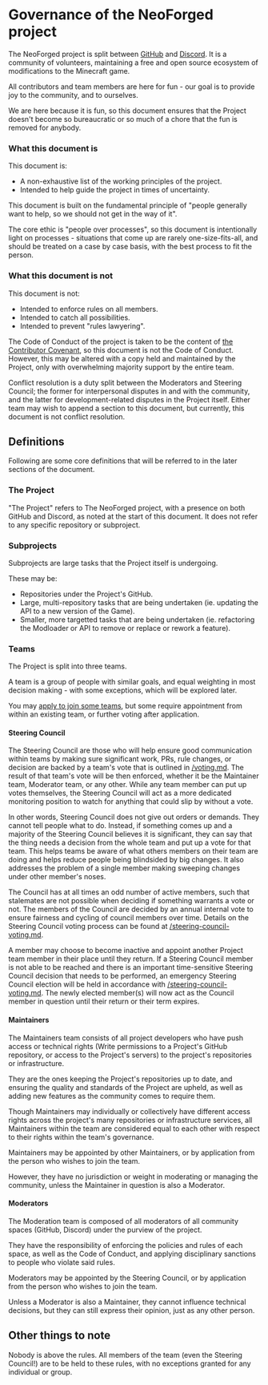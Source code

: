 # Governance of the NeoForged project

The NeoForged project is split between [GitHub](https://github.com/NeoForged) and [Discord](https://discord.neoforged.net). It is a community of volunteers, maintaining a free and open source ecosystem of modifications to the Minecraft game.

All contributors and team members are here for fun - our goal is to provide joy to the community, and to ourselves.

We are here because it is fun, so this document ensures that the Project doesn't become so bureaucratic or so much of a chore that the fun is removed for anybody.

### What this document is

This document is:

- A non-exhaustive list of the working principles of the project.
- Intended to help guide the project in times of uncertainty.

This document is built on the fundamental principle of "people generally want to help, so we should not get in the way of it".

The core ethic is "people over processes", so this document is intentionally light on processes - situations that come up are rarely one-size-fits-all, and should be treated on a case by case basis, with the best process to fit the person.

### What this document is not

This document is not:

- Intended to enforce rules on all members.
- Intended to catch all possibilities.
- Intended to prevent "rules lawyering".

The Code of Conduct of the project is taken to be the content of [the Contributor Covenant](https://www.contributor-covenant.org/version/2/1/code_of_conduct/), so this document is not the Code of Conduct. However, this may be altered with a copy held and maintained by the Project, only with overwhelming majority support by the entire team.

Conflict resolution is a duty split between the Moderators and Steering Council; the former for interpersonal disputes in and with the community, and the latter for development-related disputes in the Project itself. Either team may wish to append a section to this document, but currently, this document is not conflict resolution.

## Definitions

Following are some core definitions that will be referred to in the later sections of the document.

### The Project

"The Project" refers to The NeoForged project, with a presence on both GitHub and Discord, as noted at the start of this document. It does not refer to any specific repository or subproject.

### Subprojects

Subprojects are large tasks that the Project itself is undergoing.

These may be:

* Repositories under the Project's GitHub.
* Large, multi-repository tasks that are being undertaken (ie. updating the API to a new version of the Game).
* Smaller, more targetted tasks that are being undertaken (ie. refactoring the Modloader or API to remove or replace or rework a feature).

### Teams

The Project is split into three teams.

A team is a group of people with similar goals, and equal weighting in most decision making - with some exceptions, which will be explored later.

You may [apply to join some teams](https://links.neoforged.net/apply), but some require appointment from within an existing team, or further voting after application.

#### Steering Council

The Steering Council are those who will help ensure good communication within teams by making sure significant work, PRs, rule changes, or decision are backed by a team's vote that is outlined in [/voting.md](/voting.md). The result of that team's vote will be then enforced, whether it be the Maintainer team, Moderator team, or any other. While any team member can put up votes themselves, the Steering Council will act as a more dedicated monitoring position to watch for anything that could slip by without a vote.

In other words, Steering Council does not give out orders or demands. They cannot tell people what to do. Instead, if something comes up and a majority of the Steering Council believes it is significant, they can say that the thing needs a decision from the whole team and put up a vote for that team. This helps teams be aware of what others members on their team are doing and helps reduce people being blindsided by big changes. It also addresses the problem of a single member making sweeping changes under other member's noses.

The Council has at all times an odd number of active members, such that stalemates are not possible when deciding if something warrants a vote or not. The members of the Council are decided by an annual internal vote to ensure fairness and cycling of council members over time. Details on the Steering Council voting process can be found at [/steering-council-voting.md](/steering-council-voting.md).

A member may choose to become inactive and appoint another Project team member in their place until they return. If a Steering Council member is not able to be reached and there is an important time-sensitive Steering Council decision that needs to be performed, an emergency Steering Council election will be held in accordance with [/steering-council-voting.md](/steering-council-voting.md). The newly elected member(s) will now act as the Council member in question until their return or their term expires.

#### Maintainers

The Maintainers team consists of all project developers who have push access or technical rights (Write permissions to a Project's GitHub repository, or access to the Project's servers) to the project's repositories or infrastructure.

They are the ones keeping the Project's repositories up to date, and ensuring the quality and standards of the Project are upheld, as well as adding new features as the community comes to require them.

Though Maintainers may individually or collectively have different access rights across the project's many repositories or infrastructure services, all Maintainers within the team are considered equal to each other with respect to their rights within the team's governance.

Maintainers may be appointed by other Maintainers, or by application from the person who wishes to join the team.

However, they have no jurisdiction or weight in moderating or managing the community, unless the Maintainer in question is also a Moderator.

#### Moderators

The Moderation team is composed of all moderators of all community spaces (GitHub, Discord) under the purview of the project.

They have the responsibility of enforcing the policies and rules of each space, as well as the Code of Conduct, and applying disciplinary sanctions to people who violate said rules.

Moderators may be appointed by the Steering Council, or by application from the person who wishes to join the team.

Unless a Moderator is also a Maintainer, they cannot influence technical decisions, but they can still express their opinion, just as any other person.

## Other things to note

Nobody is above the rules. All members of the team (even the Steering Council!) are to be held to these rules, with no exceptions granted for any individual or group.
